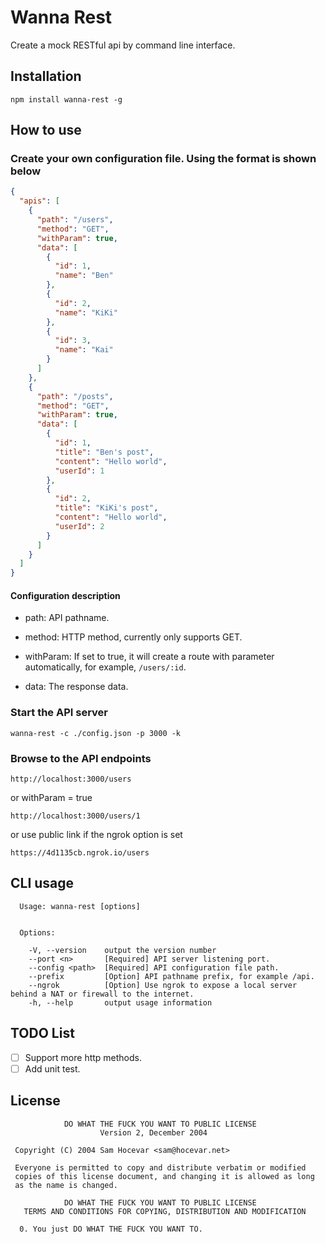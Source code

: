 # Wanna Rest

Create a mock RESTful api by command line interface.

## Installation

`npm install wanna-rest -g`

## How to use

### Create your own configuration file. Using the format is shown below

```JSON
{
  "apis": [
    {
      "path": "/users",
      "method": "GET",
      "withParam": true,
      "data": [
        {
          "id": 1,
          "name": "Ben"
        },
        {
          "id": 2,
          "name": "KiKi"
        },
        {
          "id": 3,
          "name": "Kai"
        }
      ]
    },
    {
      "path": "/posts",
      "method": "GET",
      "withParam": true,
      "data": [
        {
          "id": 1,
          "title": "Ben's post",
          "content": "Hello world",
          "userId": 1
        },
        {
          "id": 2,
          "title": "KiKi's post",
          "content": "Hello world",
          "userId": 2
        }
      ]
    }
  ]
}

```

#### Configuration description

* path: API pathname.

* method: HTTP method, currently only supports GET.

* withParam: If set to true, it will create a route with parameter automatically, for example, `/users/:id`.

* data: The response data.

### Start the API server

`wanna-rest -c ./config.json -p 3000 -k`

### Browse to the API endpoints

`http://localhost:3000/users`

or withParam = true

`http://localhost:3000/users/1`

or use public link if the ngrok option is set

`https://4d1135cb.ngrok.io/users`

## CLI usage

```
  Usage: wanna-rest [options]


  Options:

    -V, --version    output the version number
    --port <n>       [Required] API server listening port.
    --config <path>  [Required] API configuration file path.
    --prefix         [Option] API pathname prefix, for example /api.
    --ngrok          [Option] Use ngrok to expose a local server behind a NAT or firewall to the internet.
    -h, --help       output usage information
```

## TODO List
* [ ] Support more http methods.
* [ ] Add unit test.

## License

```
            DO WHAT THE FUCK YOU WANT TO PUBLIC LICENSE
                    Version 2, December 2004

 Copyright (C) 2004 Sam Hocevar <sam@hocevar.net>

 Everyone is permitted to copy and distribute verbatim or modified
 copies of this license document, and changing it is allowed as long
 as the name is changed.

            DO WHAT THE FUCK YOU WANT TO PUBLIC LICENSE
   TERMS AND CONDITIONS FOR COPYING, DISTRIBUTION AND MODIFICATION

  0. You just DO WHAT THE FUCK YOU WANT TO.


```